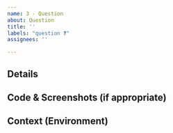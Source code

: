 ```yaml
---
name: 3 - Question
about: Question
title: ''
labels: "question ❓"
assignees: ''

---
```


<!--- Provide a general summary of the issue in the Title above -->

<!--- This is for asking clarifying questions only. To report a bug or feature request, please use the appropriate issue templates. Repo maintainers will review your question, and may request you convert the issue into a bug report or feature request -->

## Details
<!--- Ask your question in more detail here -->

## Code & Screenshots (if appropriate)
<!--- Cite exact code, ideally with a link to where it is in this repo -->

## Context (Environment)
<!--- How has this issue affected you? What are you trying to accomplish? -->
<!--- Providing context helps us come up with a solution that is most useful in the real world -->

